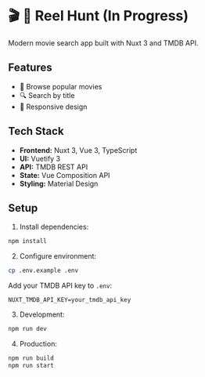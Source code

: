 # 🎬 🎯 Reel Hunt (In Progress)

Modern movie search app built with Nuxt 3 and TMDB API.

## Features

- 🎥 Browse popular movies
- 🔍 Search by title
- 📱 Responsive design

## Tech Stack

- **Frontend:** Nuxt 3, Vue 3, TypeScript
- **UI:** Vuetify 3
- **API:** TMDB REST API
- **State:** Vue Composition API
- **Styling:** Material Design

## Setup

1. Install dependencies:

```bash
npm install
```

2. Configure environment:

```bash
cp .env.example .env
```

Add your TMDB API key to `.env`:

```
NUXT_TMDB_API_KEY=your_tmdb_api_key
```

3. Development:

```bash
npm run dev
```

4. Production:

```bash
npm run build
npm run start
```
